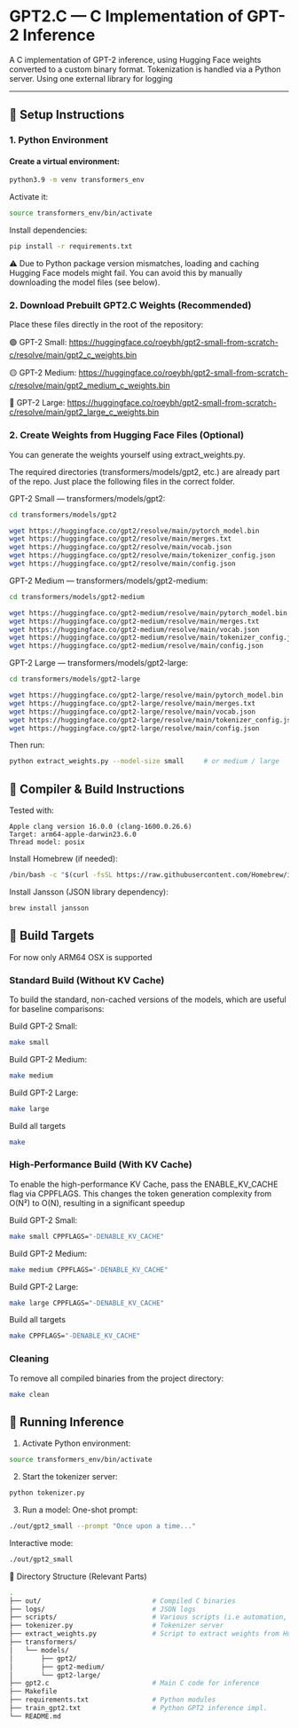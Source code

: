 
# GPT2.C — C Implementation of GPT-2 Inference

A C implementation of GPT-2 inference, using Hugging Face weights converted to a custom binary format. Tokenization is handled via a Python server. Using one external library for logging

---
## 🧰 Setup Instructions

### 1. Python Environment

#### Create a virtual environment:
```bash
python3.9 -m venv transformers_env
```

Activate it:
```bash
source transformers_env/bin/activate
```

Install dependencies:
```bash
pip install -r requirements.txt
```

⚠️ Due to Python package version mismatches, loading and caching Hugging Face models might fail.
You can avoid this by manually downloading the model files (see below).




### 2. Download Prebuilt GPT2.C Weights (Recommended)
Place these files directly in the root of the repository:

🟢 GPT-2 Small:
https://huggingface.co/roeybh/gpt2-small-from-scratch-c/resolve/main/gpt2_c_weights.bin

🟡 GPT-2 Medium:
https://huggingface.co/roeybh/gpt2-small-from-scratch-c/resolve/main/gpt2_medium_c_weights.bin

🔵 GPT-2 Large:
https://huggingface.co/roeybh/gpt2-small-from-scratch-c/resolve/main/gpt2_large_c_weights.bin

### 2. Create Weights from Hugging Face Files (Optional)
You can generate the weights yourself using extract_weights.py.

The required directories (transformers/models/gpt2, etc.) are already part of the repo.
Just place the following files in the correct folder.

GPT-2 Small — transformers/models/gpt2:
```bash
cd transformers/models/gpt2

wget https://huggingface.co/gpt2/resolve/main/pytorch_model.bin
wget https://huggingface.co/gpt2/resolve/main/merges.txt
wget https://huggingface.co/gpt2/resolve/main/vocab.json
wget https://huggingface.co/gpt2/resolve/main/tokenizer_config.json
wget https://huggingface.co/gpt2/resolve/main/config.json
```

GPT-2 Medium — transformers/models/gpt2-medium:
```bash
cd transformers/models/gpt2-medium

wget https://huggingface.co/gpt2-medium/resolve/main/pytorch_model.bin
wget https://huggingface.co/gpt2-medium/resolve/main/merges.txt
wget https://huggingface.co/gpt2-medium/resolve/main/vocab.json
wget https://huggingface.co/gpt2-medium/resolve/main/tokenizer_config.json
wget https://huggingface.co/gpt2-medium/resolve/main/config.json
```

GPT-2 Large — transformers/models/gpt2-large:
```bash
cd transformers/models/gpt2-large

wget https://huggingface.co/gpt2-large/resolve/main/pytorch_model.bin
wget https://huggingface.co/gpt2-large/resolve/main/merges.txt
wget https://huggingface.co/gpt2-large/resolve/main/vocab.json
wget https://huggingface.co/gpt2-large/resolve/main/tokenizer_config.json
wget https://huggingface.co/gpt2-large/resolve/main/config.json
```

Then run:
```bash
python extract_weights.py --model-size small     # or medium / large
```


## 🧱 Compiler & Build Instructions
Tested with:
```text
Apple clang version 16.0.0 (clang-1600.0.26.6)
Target: arm64-apple-darwin23.6.0
Thread model: posix
```

Install Homebrew (if needed):
```bash
/bin/bash -c "$(curl -fsSL https://raw.githubusercontent.com/Homebrew/install/HEAD/install.sh)"
```

Install Jansson (JSON library dependency):
```bash
brew install jansson
```

## 🔨 Build Targets
For now only ARM64 OSX is supported

### Standard Build (Without KV Cache)

To build the standard, non-cached versions of the models, which are useful for baseline comparisons:

Build GPT-2 Small:
```bash
make small
```

Build GPT-2 Medium:
```bash
make medium
```

Build GPT-2 Large:
```bash
make large
```

Build all targets
```bash
make 
```

### High-Performance Build (With KV Cache)
To enable the high-performance KV Cache, pass the ENABLE_KV_CACHE flag via CPPFLAGS. This changes the token generation complexity from O(N²) to O(N), resulting in a significant speedup

Build GPT-2 Small:
```bash
make small CPPFLAGS="-DENABLE_KV_CACHE"
```

Build GPT-2 Medium:
```bash
make medium CPPFLAGS="-DENABLE_KV_CACHE"
```

Build GPT-2 Large:
```bash
make large CPPFLAGS="-DENABLE_KV_CACHE"
```

Build all targets
```bash
make CPPFLAGS="-DENABLE_KV_CACHE"
```

### Cleaning
To remove all compiled binaries from the project directory:

```bash
make clean
```


## 🚀 Running Inference
1. Activate Python environment:
```bash
source transformers_env/bin/activate
```

2. Start the tokenizer server:
```bash
python tokenizer.py
```

3. Run a model:
One-shot prompt:
```bash
./out/gpt2_small --prompt "Once upon a time..."
```

Interactive mode:
```bash
./out/gpt2_small
```

📁 Directory Structure (Relevant Parts)
```bash
.
├── out/                            # Compiled C binaries
├── logs/                           # JSON logs
├── scripts/                        # Various scripts (i.e automation, performance analysis)
├── tokenizer.py                    # Tokenizer server
├── extract_weights.py              # Script to extract weights from Hugging Face models
├── transformers/
│   └── models/
│       ├── gpt2/
│       ├── gpt2-medium/
│       └── gpt2-large/
├── gpt2.c                          # Main C code for inference
├── Makefile
├── requirements.txt                # Python modules
├── train_gpt2.txt                  # Python GPT2 inference impl.
└── README.md
```
